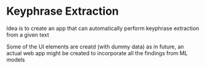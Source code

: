 # Keyphrase Extraction

Idea is to create an app that can automatically perform keyphrase extraction from a given text

Some of the UI elements are creatd (with dummy data) as in future, an actual web app might be created to incorporate all the findings from ML models
